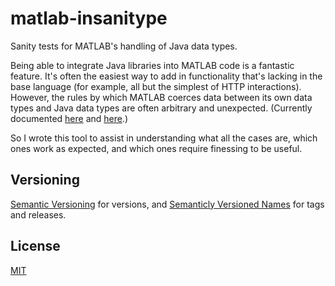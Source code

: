 matlab-insanitype
=================

Sanity tests for MATLAB's handling of Java data types.

Being able to integrate Java libraries into MATLAB code is a fantastic feature. It's often the easiest way to add in functionality that's lacking in the base language (for example, all but the simplest of HTTP interactions). However, the rules by which MATLAB coerces data between its own data types and Java data types are often arbitrary and unexpected. (Currently documented [here](http://www.mathworks.com/help/matlab/matlab_external/passing-data-to-a-java-method.html) and [here](http://www.mathworks.com/help/matlab/matlab_external/handling-net-data-in-matlab_bte9owt-1.html).)

So I wrote this tool to assist in understanding what all the cases are, which ones work as expected, and which ones require finessing to be useful.

Versioning
----------

[Semantic Versioning](http://semver.org) for versions, and [Semanticly Versioned Names](http://semvername.org) for tags and releases.

License
-------

[MIT](http://opensource.org/licenses/MIT)
